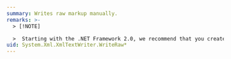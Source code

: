 ```yaml
---
summary: Writes raw markup manually.
remarks: >-
  > [!NOTE]

  >  Starting with the .NET Framework 2.0, we recommend that you create <xref:System.Xml.XmlWriter> instances by using the <xref:System.Xml.XmlWriter.Create%2A?displayProperty=fullName> method and the <xref:System.Xml.XmlWriterSettings> class to take advantage of new functionality.
uid: System.Xml.XmlTextWriter.WriteRaw*
---
```

